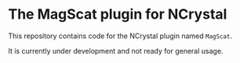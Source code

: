 # The MagScat plugin for NCrystal

This repository contains code for the NCrystal plugin named `MagScat`.

It is currently under development and not ready for general usage.

